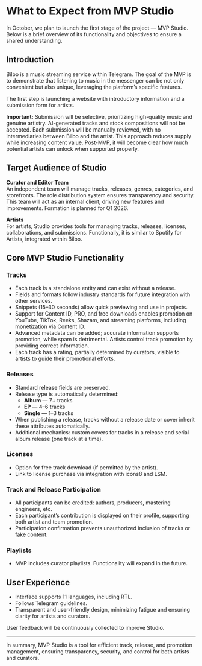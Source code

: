 # What to Expect from MVP Studio

In October, we plan to launch the first stage of the project — MVP Studio. Below is a brief overview of its functionality and objectives to ensure a shared understanding.

## Introduction

Bilbo is a music streaming service within Telegram. The goal of the MVP is to demonstrate that listening to music in the messenger can be not only convenient but also unique, leveraging the platform’s specific features.

The first step is launching a website with introductory information and a submission form for artists.

**Important:** Submission will be selective, prioritizing high-quality music and genuine artistry. AI-generated tracks and stock compositions will not be accepted. Each submission will be manually reviewed, with no intermediaries between Bilbo and the artist. This approach reduces supply while increasing content value. Post-MVP, it will become clear how much potential artists can unlock when supported properly.

## Target Audience of Studio

**Curator and Editor Team**  
An independent team will manage tracks, releases, genres, categories, and storefronts. The role distribution system ensures transparency and security. This team will act as an internal client, driving new features and improvements. Formation is planned for Q1 2026.

**Artists**  
For artists, Studio provides tools for managing tracks, releases, licenses, collaborations, and submissions. Functionally, it is similar to Spotify for Artists, integrated within Bilbo.

## Core MVP Studio Functionality

### Tracks
- Each track is a standalone entity and can exist without a release.  
- Fields and formats follow industry standards for future integration with other services.  
- Snippets (15–30 seconds) allow quick previewing and use in projects.  
- Support for Content ID, PRO, and free downloads enables promotion on YouTube, TikTok, Reeks, Shazam, and streaming platforms, including monetization via Content ID.  
- Advanced metadata can be added; accurate information supports promotion, while spam is detrimental. Artists control track promotion by providing correct information.  
- Each track has a rating, partially determined by curators, visible to artists to guide their promotional efforts.

### Releases
- Standard release fields are preserved.  
- Release type is automatically determined:  
  - **Album** — 7+ tracks  
  - **EP** — 4–6 tracks  
  - **Single** — 1–3 tracks  
- When publishing a release, tracks without a release date or cover inherit these attributes automatically.  
- Additional mechanics: custom covers for tracks in a release and serial album release (one track at a time).

### Licenses
- Option for free track download (if permitted by the artist).  
- Link to license purchase via integration with icons8 and LSM.

### Track and Release Participation
- All participants can be credited: authors, producers, mastering engineers, etc.  
- Each participant’s contribution is displayed on their profile, supporting both artist and team promotion.  
- Participation confirmation prevents unauthorized inclusion of tracks or fake content.

### Playlists
- MVP includes curator playlists. Functionality will expand in the future.

## User Experience
- Interface supports 11 languages, including RTL.  
- Follows Telegram guidelines.  
- Transparent and user-friendly design, minimizing fatigue and ensuring clarity for artists and curators.

User feedback will be continuously collected to improve Studio.

---

In summary, MVP Studio is a tool for efficient track, release, and promotion management, ensuring transparency, security, and control for both artists and curators.
